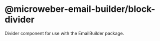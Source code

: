 # @microweber-email-builder/block-divider

Divider component for use with the EmailBuilder package.
